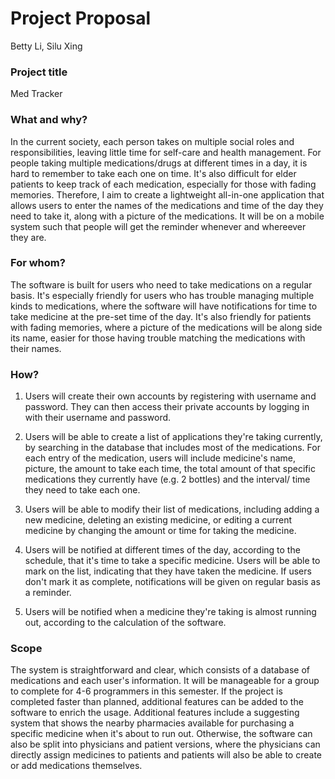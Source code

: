 # Project Proposal

Betty Li, Silu Xing

### Project title

Med Tracker

### What and why?

In the current society, each person takes on multiple social roles and responsibilities, leaving little time for self-care and health management. For people taking multiple medications/drugs at different times in a day, it is hard to remember to take each one on time. It's also difficult for elder patients to keep track of each medication, especially for those with fading memories. Therefore, I aim to create a lightweight all-in-one application that allows users to enter the names of the medications and time of the day they need to take it, along with a picture of the medications. It will be on a mobile system such that people will get the reminder whenever and whereever they are.  

### For whom?

The software is built for users who need to take medications on a regular basis. It's especially friendly for users who has trouble managing multiple kinds to medications, where the software will have notifications for time to take medicine at the pre-set time of the day. It's also friendly for patients with fading memories, where a picture of the medications will be along side its name, easier for those having trouble matching the medications with their names.

### How?

1. Users will create their own accounts by registering with username and password. They can then access their private accounts by logging in with their username and password.

2. Users will be able to create a list of applications they're taking currently, by searching in the database that includes most of the medications. For each entry of the medication, users will include medicine's name, picture, the amount to take each time, the total amount of that specific medications they currently have (e.g. 2 bottles) and the interval/ time they need to take each one.

3. Users will be able to modify their list of medications, including adding a new medicine, deleting an existing medicine, or editing a current medicine by changing the amount or time for taking the medicine. 

4. Users will be notified at different times of the day, according to the schedule, that it's time to take a specific medicine. Users will be able to mark on the list, indicating that they have taken the medicine. If users don't mark it as complete, notifications will be given on regular basis as a reminder.

5. Users will be notified when a medicine they're taking is almost running out, according to the calculation of the software.

### Scope

The system is straightforward and clear, which consists of a database of medications and each user's information. It will be manageable for a group to complete for 4-6 programmers in this semester. If the project is completed faster than planned, additional features can be added to the software to enrich the usage. Additional features include a suggesting system that shows the nearby pharmacies available for purchasing a specific medicine when it's about to run out. Otherwise, the software can also be split into physicians and patient versions, where the physicians can directly assign medicines to patients and patients will also be able to create or add medications themselves.